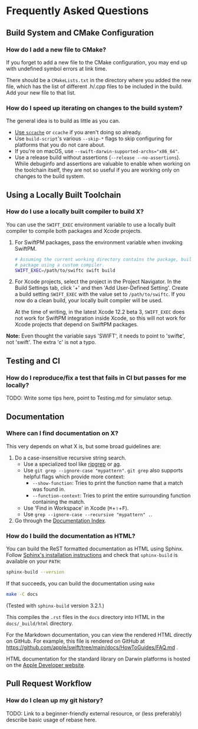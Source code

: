 # Frequently Asked Questions

## Build System and CMake Configuration

### How do I add a new file to CMake?

If you forget to add a new file to the CMake configuration, you may end up with
undefined symbol errors at link time.

There should be a `CMakeLists.txt` in the directory where you added the new
file, which has the list of different .h/.cpp files to be included in the build.
Add your new file to that list.

### How do I speed up iterating on changes to the build system?

The general idea is to build as little as you can.
- [Use `sccache`](/docs/HowToGuides/GettingStarted.md) or `ccache` if you
  aren't doing so already.
- Use `build-script`'s various `--skip-*` flags to skip configuring for
  platforms that you do not care about.
- If you're on macOS, use `--swift-darwin-supported-archs="x86_64"`.
- Use a release build without assertions (`--release --no-assertions`).
  While debuginfo and assertions are valuable to enable when working on the
  toolchain itself, they are not so useful if you are working only on changes
  to the build system.

## Using a Locally Built Toolchain

### How do I use a locally built compiler to build X?

You can use the `SWIFT_EXEC` environment variable to use a locally
built compiler to compile both packages and Xcode projects.

1. For SwiftPM packages, pass the environment variable when invoking SwiftPM.
   ```sh
   # Assuming the current working directory contains the package, build the
   # package using a custom compiler.
   SWIFT_EXEC=/path/to/swiftc swift build
   ```
2. For Xcode projects, select the project in the Project Navigator. In the
   Build Settings tab, click '+' and then 'Add User-Defined Setting'.
   Create a build setting `SWIFT_EXEC` with the value set to `/path/to/swiftc`.
   If you now do a clean build, your locally built compiler will be used.

   At the time of writing, in the latest Xcode 12.2 beta 3, `SWIFT_EXEC` does not
   work for SwiftPM integration inside Xcode, so this will not work for Xcode
   projects that depend on SwiftPM packages.

**Note:** Even thought the variable says 'SWIFT', it needs to point to
'swift**c**', not 'swift'. The extra 'c' is not a typo.

## Testing and CI

### How do I reproduce/fix a test that fails in CI but passes for me locally?

TODO: Write some tips here, point to Testing.md for simulator setup.

## Documentation

### Where can I find documentation on X?

This very depends on what X is, but some broad guidelines are:

1. Do a case-insensitive recursive string search.
   - Use a specialized tool like [ripgrep](https://github.com/BurntSushi/ripgrep)
     or [ag](https://github.com/ggreer/the_silver_searcher).
   - Use `git grep --ignore-case "mypattern"`. `git grep` also supports helpful
     flags which provide more context:
     - `--show-function`: Tries to print the function name that a match was
       found in.
     - `--function-context`: Tries to print the entire surrounding function
       containing the match.
   - Use 'Find in Workspace' in Xcode (<kbd>⌘</kbd>+<kbd>⇧</kbd>+<kbd>F</kbd>).
   - Use `grep --ignore-case --recursive "mypattern" .`.
2. Go through the [Documentation Index](/docs/README.md).

### How do I build the documentation as HTML?

You can build the ReST formatted documentation as HTML using Sphinx. Follow
[Sphinx's installation instructions][] and check that `sphinx-build` is
available on your `PATH`:

[Sphinx's installation instructions]: https://www.sphinx-doc.org/en/master/usage/installation.html

```sh
sphinx-build --version
```

If that succeeds, you can build the documentation using `make`

```sh
make -C docs
```

(Tested with `sphinx-build` version 3.2.1.)

This compiles the `.rst` files in the `docs` directory into HTML in the
`docs/_build/html` directory.

For the Markdown documentation, you can view the rendered HTML directly on
GitHub. For example, this file is rendered on GitHub at
https://github.com/apple/swift/tree/main/docs/HowToGuides/FAQ.md .

HTML documentation for the standard library on Darwin platforms is hosted on the
[Apple Developer website](https://developer.apple.com/documentation/swift/swift_standard_library).

## Pull Request Workflow

### How do I clean up my git history?

TODO: Link to a beginner-friendly external resource, or (less preferably)
describe basic usage of rebase here.
